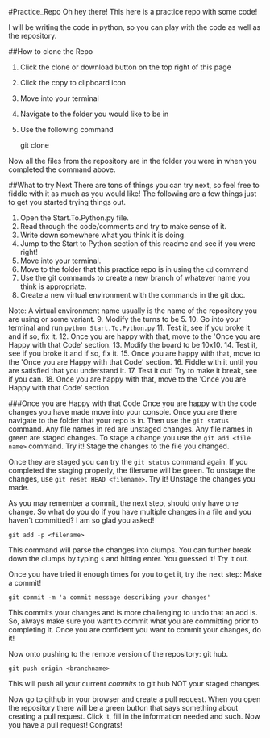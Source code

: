 #Practice_Repo
Oh hey there! This here is a practice repo with some code!

I will be writing the code in python, so you can play with the code as well as 
the repository. 

##How to clone the Repo
1. Click the clone or download button on the top right of this page 
2. Click the copy to clipboard icon
3. Move into your terminal
4. Navigate to the folder you would like to be in
5. Use the following command

    git clone <paste from your clipboard> 
    
Now all the files from the repository are in the folder you were in when you
completed the command above. 

##What to try Next
There are tons of things you can try next, so feel free to fiddle with it as 
much as you would like! The following are a few things just to get you started 
trying things out.

1. Open the Start.To.Python.py file. 
2. Read through the code/comments and try to make sense of it.
3. Write down somewhere what you think it is doing. 
4. Jump to the Start to Python section of this readme and see if you were right!
5. Move into your terminal. 
6. Move to the folder that this practice repo is in using the `cd` command
7. Use the git commands to create a new branch of whatever name you think is 
appropriate. 
8. Create a new virtual environment with the commands in the git doc. 

Note: A virtual environment name usually is the name of the repository you are 
using or some variant. 
9. Modify the turns to be 5. 
10. Go into your terminal and run `python Start.To.Python.py`
11. Test it, see if you broke it and if so, fix it.
12. Once you are happy with that, move to the 'Once you are Happy with that Code'
section.
13. Modify the board to be 10x10.
14. Test it, see if you broke it and if so, fix it.
15. Once you are happy with that, move to the 'Once you are Happy with that Code'
section.
16. Fiddle with it until you are satisfied that you understand it.
17. Test it out! Try to make it break, see if you can.
18. Once you are happy with that, move to the 'Once you are Happy with that Code'
section.

###Once you are Happy with that Code
Once you are happy with the code changes you have made move into your console. 
Once you are there navigate to the folder that your repo is in. Then use the 
`git status` command. Any file names in red are unstaged changes. Any file names
in green are staged changes. To stage a change you use the `git add <file name>`
command. Try it! Stage the changes to the file you changed. 

Once they are staged you can try the `git status` command again. If you completed
the staging properly, the filename will be green. To unstage the changes, use 
`git reset HEAD <filename>`. Try it! Unstage the changes you made. 

As you may remember a commit, the next step, should only have one change.
So what do you do if you have multiple changes in a file and you haven't committed?
I am so glad you asked!

    git add -p <filename>

This command will parse the changes into clumps. You can further break down the
clumps by typing `s` and hitting enter. You guessed it! Try it out. 

Once you have tried it enough times for you to get it, try the next step: Make a
commit! 

    git commit -m 'a commit message describing your changes'
This commits your changes and is more challenging to undo that an add is. So,
always make sure you want to commit what you are committing prior to completing
it. Once you are confident you want to commit your changes, do it!

Now onto pushing to the remote version of the repository: git hub. 

    git push origin <branchname> 
This will push all your current *commits* to git hub NOT your staged changes.

Now go to github in your browser and create a pull request. When you open the
repository there will be a green button that says something about creating a pull
request. Click it, fill in the information needed and such. Now you have a pull 
request! Congrats! 